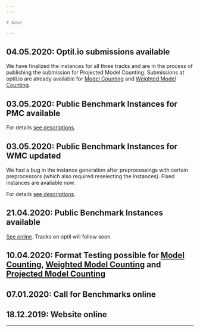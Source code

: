 ```yaml
---
---

# News

---
```

## 04.05.2020: Optil.io submissions available
We have finalized the instances for all three tracks and are in the process of publishing the submission for Projected Model Counting.
Submissions at optil.io are already available for [Model Counting](https://www.optil.io/optilion/problem/3186) and [Weighted Model Counting](https://www.optil.io/optilion/problem/3187).

## 03.05.2020: Public Benchmark Instances for PMC available
For details [see descriptions](2020/mc_description).

## 03.05.2020: Public Benchmark Instances for WMC updated 
We had a bug in the instance generation after preprocessings with certain preprocessors (which also required 
reselecting the instances). Fixed instances are available now. 

For details [see descriptions](2020/mc_description).

## 21.04.2020: Public Benchmark Instances available 
[See online](2020/mc_description). Tracks on optil will follow soon.

## 10.04.2020: __Format Testing possible for [Model Counting](https://www.optil.io/optilion/problem/3183), [Weighted Model Counting](https://www.optil.io/optilion/problem/3184) and [Projected Model Counting](https://www.optil.io/optilion/problem/3185)__

## 07.01.2020: Call for Benchmarks online

## 18.12.2019: Website online

---

